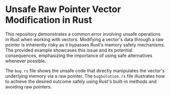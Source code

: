 # Unsafe Raw Pointer Vector Modification in Rust

This repository demonstrates a common error involving unsafe operations in Rust when working with vectors. Modifying a vector's data through a raw pointer is inherently risky as it bypasses Rust's memory safety mechanisms.  The provided example showcases this issue and its potential consequences, emphasizing the importance of using safe alternatives whenever possible.

The `bug.rs` file shows the unsafe code that directly manipulates the vector's underlying memory via a raw pointer.  The `bugSolution.rs` file illustrates how to achieve the desired outcome safely using Rust's built-in methods and avoiding raw pointers.